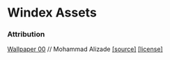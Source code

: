 # Windex Assets

### Attribution

[Wallpaper 00](./Wallpaper_00.jpg) // Mohammad Alizade [\[source\]](https://unsplash.com/photos/a-blurry-image-of-a-blue-and-pink-background-XgeZu2jBaVI) [\[license\]](https://unsplash.com/license)